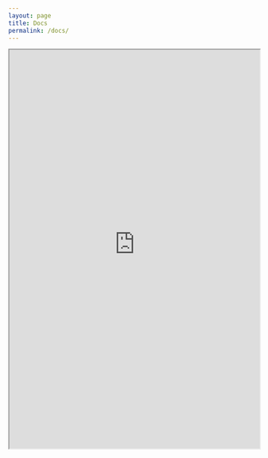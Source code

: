 ```yaml
---
layout: page
title: Docs
permalink: /docs/
---
```


<iframe src="http://benthic-photo-survey.readthedocs.org" width="100%" height="800"></iframe> 


